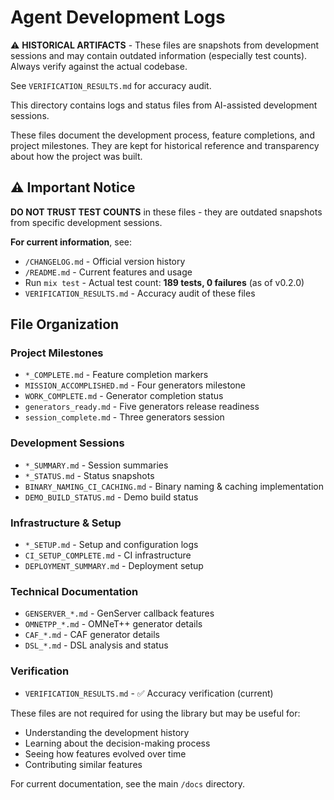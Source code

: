 # Agent Development Logs

⚠️ **HISTORICAL ARTIFACTS** - These files are snapshots from development
sessions and may contain outdated information (especially test counts). Always
verify against the actual codebase.

See `VERIFICATION_RESULTS.md` for accuracy audit.

This directory contains logs and status files from AI-assisted development
sessions.

These files document the development process, feature completions, and project
milestones. They are kept for historical reference and transparency about how
the project was built.

## ⚠️ Important Notice

**DO NOT TRUST TEST COUNTS** in these files - they are outdated snapshots from
specific development sessions.

**For current information**, see:

- `/CHANGELOG.md` - Official version history
- `/README.md` - Current features and usage
- Run `mix test` - Actual test count: **189 tests, 0 failures** (as of v0.2.0)
- `VERIFICATION_RESULTS.md` - Accuracy audit of these files

## File Organization

### Project Milestones
- `*_COMPLETE.md` - Feature completion markers
- `MISSION_ACCOMPLISHED.md` - Four generators milestone
- `WORK_COMPLETE.md` - Generator completion status
- `generators_ready.md` - Five generators release readiness
- `session_complete.md` - Three generators session

### Development Sessions
- `*_SUMMARY.md` - Session summaries
- `*_STATUS.md` - Status snapshots
- `BINARY_NAMING_CI_CACHING.md` - Binary naming & caching implementation
- `DEMO_BUILD_STATUS.md` - Demo build status

### Infrastructure & Setup
- `*_SETUP.md` - Setup and configuration logs
- `CI_SETUP_COMPLETE.md` - CI infrastructure
- `DEPLOYMENT_SUMMARY.md` - Deployment setup

### Technical Documentation
- `GENSERVER_*.md` - GenServer callback features
- `OMNETPP_*.md` - OMNeT++ generator details
- `CAF_*.md` - CAF generator details
- `DSL_*.md` - DSL analysis and status

### Verification
- `VERIFICATION_RESULTS.md` - ✅ Accuracy verification (current)

These files are not required for using the library but may be useful for:

- Understanding the development history
- Learning about the decision-making process
- Seeing how features evolved over time
- Contributing similar features

For current documentation, see the main `/docs` directory.
